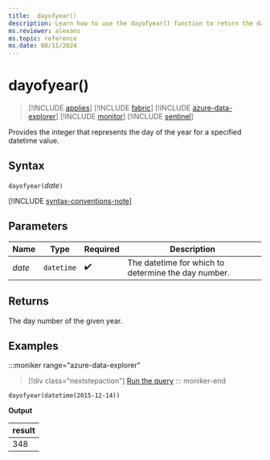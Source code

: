 ```yaml
---
title:  dayofyear()
description: Learn how to use the dayofyear() function to return the day number of the given year.
ms.reviewer: alexans
ms.topic: reference
ms.date: 08/11/2024
---
```

# dayofyear()

> [!INCLUDE [applies](../includes/applies-to-version/applies.md)] [!INCLUDE [fabric](../includes/applies-to-version/fabric.md)] [!INCLUDE [azure-data-explorer](../includes/applies-to-version/azure-data-explorer.md)] [!INCLUDE [monitor](../includes/applies-to-version/monitor.md)] [!INCLUDE [sentinel](../includes/applies-to-version/sentinel.md)]

Provides the integer that represents the day of the year for a specified datetime value.

## Syntax

`dayofyear(`*date*`)`

[!INCLUDE [syntax-conventions-note](../includes/syntax-conventions-note.md)]

## Parameters

| Name | Type | Required | Description |
|--|--|--|--|
| *date* | `datetime` |  :heavy_check_mark: | The datetime for which to determine the day number.|

## Returns

The day number of the given year.

## Examples

:::moniker range="azure-data-explorer"
> [!div class="nextstepaction"]
> <a href="https://dataexplorer.azure.com/clusters/kvc9rf7q4d68qcw5sk2d6f.northeurope/databases/MyDatabase?query=H4sIAAAAAAAAAysoyswrUUhJrMxPq0xNLNJISSxJLcnMTdUwMjA01TU00jU00dQEAOQ8/cIlAAAA" target="_blank">Run the query</a>
::: moniker-end

```kusto
dayofyear(datetime(2015-12-14))
```

**Output**

|result|
|--|
|348|
